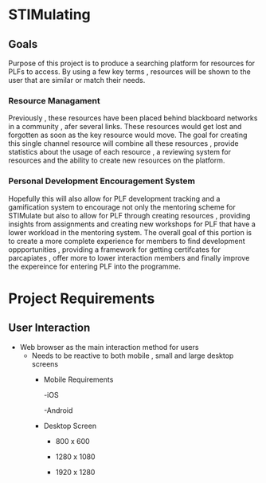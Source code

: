 # STIMulating

## Goals
Purpose of this project is to produce a searching platform for resources for PLFs to access.
By using a few key terms , resources will be shown to the user that are similar or match their needs.

### Resource Managament

Previously , these resources have been placed behind blackboard networks in a community , afer several links. 
These resources would get lost and forgotten as soon as the key resource would move. The goal for creating this 
single channel resource will combine all these resources , provide statistics about the usage of each resource ,
a reviewing system for resources and the ability to create new resources on the platform.

### Personal Development Encouragement System

Hopefully this will also allow for PLF development tracking and a gamification system to encourage not only the mentoring 
scheme for STIMulate but also to allow for PLF through creating resources , providing insights from assignments and creating
new workshops for PLF that have a lower workload in the mentoring system. The overall goal of this portion is to create a
more complete experience for members to find development oppportunities , providing a framework for getting certifcates for 
parcapiates , offer more to lower interaction members and finally improve the expereince for entering PLF into the programme.


# Project Requirements

## User Interaction
- Web browser as the main interaction method for users
	- Needs to be reactive to both mobile , small and large desktop screens
		- Mobile Requirements
		
			-iOS
			
			-Android
			
		- Desktop Screen
			- 800 x 600
			
			- 1280 x 1080
			
			- 1920 x 1280
